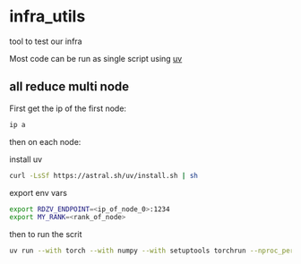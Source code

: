 # infra_utils
tool to test our infra

Most code can be run as single script using [uv](https://github.com/astral-sh/uv)

## all reduce multi node

First get the ip of the first node:

```bash
ip a
```

then on each node:

install uv
```bash
curl -LsSf https://astral.sh/uv/install.sh | sh
```

export env vars
```bash
export RDZV_ENDPOINT=<ip_of_node_0>:1234
export MY_RANK=<rank_of_node>
```

then to run the scrit

```bash
uv run --with torch --with numpy --with setuptools torchrun --nproc_per_node=8 --node-rank $MY_RANK --rdzv_endpoint=$RDZV_ENDPOINT --nnodes=<total_number_of_nodes> all_reduce_test.py
```